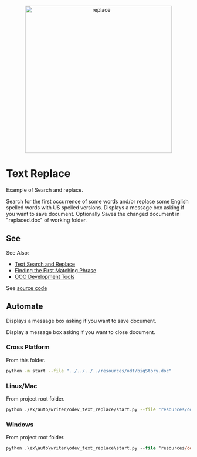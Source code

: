 <p align="center">
<img src="https://user-images.githubusercontent.com/4193389/185750033-5e0bc769-490f-4447-82fe-9badfa4ac208.svg" width="400" alt="replace"/>
</p>


# Text Replace

Example of Search and replace.

Search for the first occurrence of some words and/or replace some English spelled words with US spelled versions.
Displays a message box asking if you want to save document.
Optionally Saves the changed document in "replaced.doc" of working folder.

## See

See Also:

- [Text Search and Replace]
- [Finding the First Matching Phrase]
- [OOO Development Tools]

See [source code](./start.py)

## Automate

Displays a message box asking if you want to save document.

Display a message box asking if you want to close document.

### Cross Platform

From this folder.

```sh
python -m start --file "../../../../resources/odt/bigStory.doc"
```

### Linux/Mac

From project root folder.

```sh
python ./ex/auto/writer/odev_text_replace/start.py --file "resources/odt/bigStory.doc"
```

### Windows

From project root folder.

```ps
python .\ex\auto\writer\odev_text_replace\start.py --file "resources/odt/bigStory.doc"
```

[Text Search and Replace]: https://python-ooo-dev-tools.readthedocs.io/en/latest/odev/part2/chapter09.html
[Finding the First Matching Phrase]: https://python-ooo-dev-tools.readthedocs.io/en/latest/odev/part2/chapter09.html#finding-the-first-matching-phrase
[OOO Development Tools]: https://python-ooo-dev-tools.readthedocs.io/en/latest/

